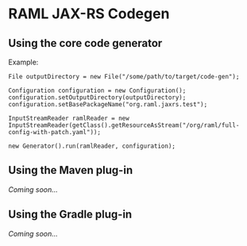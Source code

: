 # RAML JAX-RS Codegen

## Using the core code generator

Example:

    File outputDirectory = new File("/some/path/to/target/code-gen");

    Configuration configuration = new Configuration();
    configuration.setOutputDirectory(outputDirectory);
    configuration.setBasePackageName("org.raml.jaxrs.test");

    InputStreamReader ramlReader = new InputStreamReader(getClass().getResourceAsStream("/org/raml/full-config-with-patch.yaml"));

    new Generator().run(ramlReader, configuration);

## Using the Maven plug-in

_Coming soon..._

## Using the Gradle plug-in

_Coming soon..._


